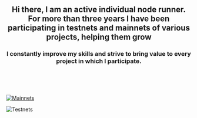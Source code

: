 <h2 align="center">Hi there, I am an active individual node runner. 
  For more than three years I have been participating in testnets and mainnets of various projects, helping them grow</h2>

  
<h3 align="center">I constantly improve my skills and strive to bring value to every project in which I participate.</h3>
<br>
<br>
<br>

<a href="https://ibb.co/6XpMyg2"><img src="https://i.ibb.co/hYn6gDk/Mainnets.jpg" alt="Mainnets" border="0"></a>

<img src="https://i.ibb.co/ZKGBm9V/Testnets.jpg" alt="Testnets" border="0">
